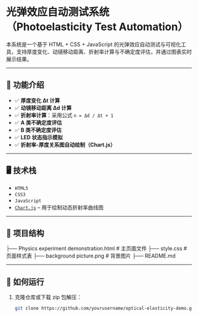 # 光弹效应自动测试系统（Photoelasticity Test Automation）

本系统是一个基于 HTML + CSS + JavaScript 的光弹效应自动测试与可视化工具，支持厚度变化、动镜移动距离、折射率计算与不确定度评估，并通过图表实时展示结果。

---

## 📌 功能介绍

- ✅ **厚度变化 Δt 计算**
- ✅ **动镜移动距离 Δd 计算**
- ✅ **折射率计算**：采用公式 `n = Δd / Δt + 1`
- ✅ **A 类不确定度评估**
- ✅ **B 类不确定度评估**
- ✅ **LED 状态指示模拟**
- ✅ **折射率-厚度关系图自动绘制（Chart.js）**

---

## 🖥️ 技术栈

- `HTML5`
- `CSS3`
- `JavaScript`
- [`Chart.js`](https://www.chartjs.org/) – 用于绘制动态折射率曲线图

---

## 📂 项目结构

├── Physics experiment demonstration.html # 主页面文件
├── style.css # 页面样式表
├── background picture.png # 背景图片
├── README.md

---

## 🚀 如何运行

1. 克隆仓库或下载 zip 包解压：
   ```bash
   git clone https://github.com/yourusername/optical-elasticity-demo.git
